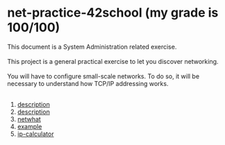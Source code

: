 # net-practice-42school (my grade is 100/100)
This document is a System Administration related exercise.<br><br>
This project is a general practical exercise to let you discover networking.<br><br>
You will have to configure small-scale networks. To do so, it will be necessary to understand how TCP/IP addressing works.<br><br>
1. [description](https://github.com/ifanzilka/NetPractice)
1. [description](https://github.com/Sglossu/net_practice/tree/main)
1. [netwhat](https://github.com/evgenkarlson/ALL_SCHOOL_42/blob/master/00_Projects__(Основное_Обучение)/00_Global_(begin_cadet)/02____netwhat/answers_to_netwhat.md)
1. [example](https://help.keenetic.com/hc/ru/articles/213965829-Пример-расчета-количества-хостов-и-подсетей-на-основе-IP-адреса-и-маски)
1. [ip-calculator](https://ip-calculator.ru/#!ip=31.130.138.183/30)
